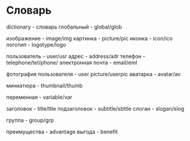 # Словарь 

dictionary - словарь
глобальный - global/glob

изображение - image/img
картинка - picture/pic
иконка - icon/ico
логотип - logotype/logo

пользователь - user/usr
адрес - address/adr
телефон - telephone/tel/phone/
электронная почта - email/eml

фотография пользователя - user picture/userpic
аватарка - avatar/av

миниатюра - thumbnail/thumb

переменная - variable/var

заголовок - title/ttle
подзаголовок - subtitle/sbttle
слоган - slogan/slog

группа - group/grp


преимущества - advantage
выгода - benefit
